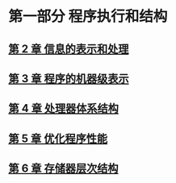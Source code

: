# 第一部分 程序执行和结构

## [第 2 章 信息的表示和处理]()

## [第 3 章 程序的机器级表示]()

## [第 4 章 处理器体系结构]()

## [第 5 章 优化程序性能]()

## [第 6 章 存储器层次结构]()

